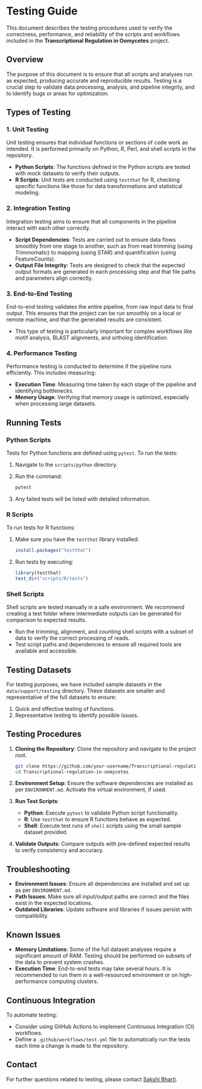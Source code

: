 # Testing Guide

This document describes the testing procedures used to verify the correctness, performance, and reliability of the scripts and workflows included in the **Transcriptional Regulation in Oomycetes** project.

## Overview

The purpose of this document is to ensure that all scripts and analyses run as expected, producing accurate and reproducible results. Testing is a crucial step to validate data processing, analysis, and pipeline integrity, and to identify bugs or areas for optimization.

## Types of Testing

### 1. **Unit Testing**
Unit testing ensures that individual functions or sections of code work as intended. It is performed primarily on Python, R, Perl, and shell scripts in the repository.

- **Python Scripts**: The functions defined in the Python scripts are tested with mock datasets to verify their outputs.
- **R Scripts**: Unit tests are conducted using `testthat` for R, checking specific functions like those for data transformations and statistical modeling.

### 2. **Integration Testing**
Integration testing aims to ensure that all components in the pipeline interact with each other correctly.

- **Script Dependencies**: Tests are carried out to ensure data flows smoothly from one stage to another, such as from read trimming (using Trimmomatic) to mapping (using STAR) and quantification (using FeatureCounts).
- **Output File Integrity**: Tests are designed to check that the expected output formats are generated in each processing step and that file paths and parameters align correctly.

### 3. **End-to-End Testing**
End-to-end testing validates the entire pipeline, from raw input data to final output. This ensures that the project can be run smoothly on a local or remote machine, and that the generated results are consistent.

- This type of testing is particularly important for complex workflows like motif analysis, BLAST alignments, and ortholog identification.

### 4. **Performance Testing**
Performance testing is conducted to determine if the pipeline runs efficiently. This includes measuring:

- **Execution Time**: Measuring time taken by each stage of the pipeline and identifying bottlenecks.
- **Memory Usage**: Verifying that memory usage is optimized, especially when processing large datasets.

## Running Tests

### Python Scripts
Tests for Python functions are defined using `pytest`. To run the tests:

1. Navigate to the `scripts/python` directory.
2. Run the command:

   ```bash
   pytest
   ```

3. Any failed tests will be listed with detailed information.

### R Scripts
To run tests for R functions:

1. Make sure you have the `testthat` library installed:

   ```R
   install.packages("testthat")
   ```

2. Run tests by executing:

   ```R
   library(testthat)
   test_dir("scripts/R/tests")
   ```

### Shell Scripts
Shell scripts are tested manually in a safe environment. We recommend creating a test folder where intermediate outputs can be generated for comparison to expected results.

- Run the trimming, alignment, and counting shell scripts with a subset of data to verify the correct processing of reads.
- Test script paths and dependencies to ensure all required tools are available and accessible.

## Testing Datasets

For testing purposes, we have included sample datasets in the `data/support/testing` directory. These datasets are smaller and representative of the full datasets to ensure:

1. Quick and effective testing of functions.
2. Representative testing to identify possible issues.

## Testing Procedures

1. **Cloning the Repository**: Clone the repository and navigate to the project root.
   ```bash
   git clone https://github.com/your-username/Transcriptional-regulation-in-oomycetes.git
   cd Transcriptional-regulation-in-oomycetes
   ```

2. **Environment Setup**: Ensure the software dependencies are installed as per `ENVIRONMENT.md`. Activate the virtual environment, if used.

3. **Run Test Scripts**:
   - **Python**: Execute `pytest` to validate Python script functionality.
   - **R**: Use `testthat` to ensure R functions behave as expected.
   - **Shell**: Execute test runs of `shell` scripts using the small sample dataset provided.

4. **Validate Outputs**: Compare outputs with pre-defined expected results to verify consistency and accuracy.

## Troubleshooting

- **Environment Issues**: Ensure all dependencies are installed and set up as per `ENVIRONMENT.md`.
- **Path Issues**: Make sure all input/output paths are correct and the files exist in the expected locations.
- **Outdated Libraries**: Update software and libraries if issues persist with compatibility.

## Known Issues

- **Memory Limitations**: Some of the full dataset analyses require a significant amount of RAM. Testing should be performed on subsets of the data to prevent system crashes.
- **Execution Time**: End-to-end tests may take several hours. It is recommended to run them in a well-resourced environment or on high-performance computing clusters.

## Continuous Integration

To automate testing:
- Consider using GitHub Actions to implement Continuous Integration (CI) workflows.
- Define a `.github/workflows/test.yml` file to automatically run the tests each time a change is made to the repository.

## Contact

For further questions related to testing, please contact [Sakshi Bharti](mailto:sakshi.bharti@senckenberg.de).

